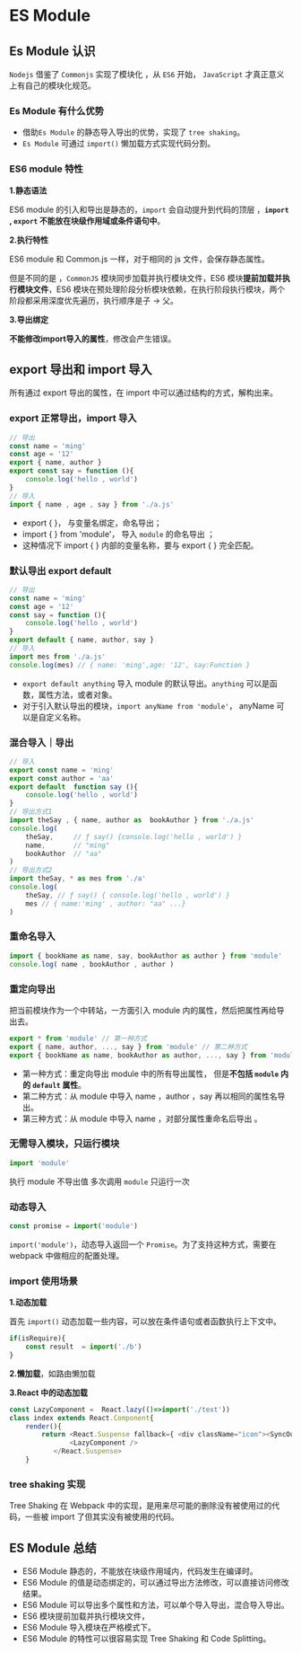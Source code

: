# ES Module



## Es Module 认识



`Nodejs` 借鉴了 `Commonjs` 实现了模块化 ，从 `ES6` 开始， `JavaScript` 才真正意义上有自己的模块化规范。



### **Es Module 有什么优势**

- 借助`Es Module` 的静态导入导出的优势，实现了 `tree shaking`。
- `Es Module` 可通过 `import()` 懒加载方式实现代码分割。



### ES6 module 特性

**1.静态语法**

ES6 module 的引入和导出是静态的，`import` 会自动提升到代码的顶层 ，**`import` , `export` 不能放在块级作用域或条件语句中**。

**2.执行特性**

ES6 module 和 Common.js 一样，对于相同的 js 文件，会保存静态属性。

但是不同的是 ，`CommonJS` 模块同步加载并执行模块文件，ES6 模块**提前加载并执行模块文件**，ES6 模块在预处理阶段分析模块依赖，在执行阶段执行模块，两个阶段都采用深度优先遍历，执行顺序是子 -> 父。

**3.导出绑定**

**不能修改import导入的属性**，修改会产生错误。



## export 导出和 import 导入



所有通过 export 导出的属性，在 import 中可以通过结构的方式，解构出来。



### **export 正常导出，import 导入**

~~~javascript
// 导出
const name = 'ming' 
const age = '12'
export { name, author }
export const say = function (){
    console.log('hello , world')
}
// 导入
import { name , age , say } from './a.js'
~~~

- export { }， 与变量名绑定，命名导出；
- import { } from 'module'， 导入 `module` 的命名导出 ；
- 这种情况下 import { } 内部的变量名称，要与 export { } 完全匹配。



### **默认导出 export default**

~~~javascript
// 导出
const name = 'ming'
const age = '12'
const say = function (){
    console.log('hello , world')
}
export default { name, author, say } 
// 导入
import mes from './a.js'
console.log(mes) // { name: 'ming',age: '12', say:Function }
~~~

- `export default anything` 导入 module 的默认导出。`anything` 可以是函数，属性方法，或者对象。
- 对于引入默认导出的模块，`import anyName from 'module'`， anyName 可以是自定义名称。



### **混合导入｜导出**

~~~javascript
// 导入
export const name = 'ming'
export const author = 'aa'
export default  function say (){
    console.log('hello , world')
}
// 导出方式1
import theSay , { name, author as  bookAuthor } from './a.js'
console.log(
    theSay,     // ƒ say() {console.log('hello , world') }
    name,       // "ming"
    bookAuthor  // "aa"
)
// 导出方式2
import theSay, * as mes from './a'
console.log(
    theSay, // ƒ say() { console.log('hello , world') }
    mes // { name:'ming' , author: "aa" ...}
)
~~~



### **重命名导入**

~~~JavaScript
import { bookName as name, say, bookAuthor as author } from 'module'
console.log( name , bookAuthor , author )
~~~



### 重定向导出

把当前模块作为一个中转站，一方面引入 module 内的属性，然后把属性再给导出去。

~~~javascript
export * from 'module' // 第一种方式
export { name, author, ..., say } from 'module' // 第二种方式
export { bookName as name, bookAuthor as author, ..., say } from 'module' //第三种方式
~~~

- 第一种方式：重定向导出 module 中的所有导出属性， 但是**不包括 `module` 内的 `default` 属性**。
- 第二种方式：从 module 中导入 name ，author ，say 再以相同的属性名导出。
- 第三种方式：从 module 中导入 name ，对部分属性重命名后导出 。



### **无需导入模块，只运行模块**

~~~javascript
import 'module' 
~~~

执行 module 不导出值  多次调用 `module` 只运行一次



### **动态导入**

~~~javascript
const promise = import('module')
~~~

`import('module')`，动态导入返回一个 `Promise`。为了支持这种方式，需要在 webpack 中做相应的配置处理。



### import 使用场景

**1.动态加载**

首先 `import()` 动态加载一些内容，可以放在条件语句或者函数执行上下文中。

~~~javascript
if(isRequire){
    const result  = import('./b')
}
~~~

**2.懒加载**，如路由懒加载

**3.React 中的动态加载**

~~~JavaScript
const LazyComponent =  React.lazy(()=>import('./text'))
class index extends React.Component{   
    render(){
        return <React.Suspense fallback={ <div className="icon"><SyncOutlinespin/></div> } >
               <LazyComponent />
           </React.Suspense>
    }
~~~



### **tree shaking 实现**

Tree Shaking 在 Webpack 中的实现，是用来尽可能的删除没有被使用过的代码，一些被 import 了但其实没有被使用的代码。



## ES Module 总结



- ES6 Module 静态的，不能放在块级作用域内，代码发生在编译时。
- ES6 Module 的值是动态绑定的，可以通过导出方法修改，可以直接访问修改结果。
- ES6 Module 可以导出多个属性和方法，可以单个导入导出，混合导入导出。
- ES6 模块提前加载并执行模块文件，
- ES6 Module 导入模块在严格模式下。
- ES6 Module 的特性可以很容易实现 Tree Shaking 和 Code Splitting。
